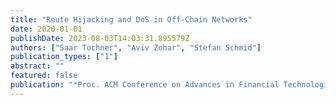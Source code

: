 ```yaml
---
title: "Route Hijacking and DoS in Off-Chain Networks"
date: 2020-01-01
publishDate: 2023-08-03T14:03:31.895579Z
authors: ["Saar Tochner", "Aviv Zohar", "Stefan Schmid"]
publication_types: ["1"]
abstract: ""
featured: false
publication: "*Proc. ACM Conference on Advances in Financial Technologies (AFT)*"
---
```


